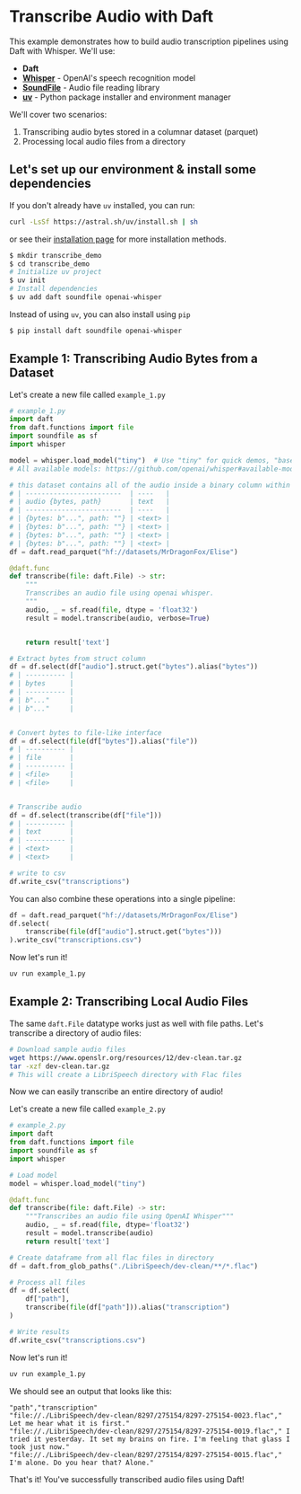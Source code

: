 # Transcribe Audio with Daft

This example demonstrates how to build audio transcription pipelines using Daft with Whisper. We'll use:

- **Daft**
- **[Whisper](https://github.com/openai/whisper)** - OpenAI's speech recognition model
- **[SoundFile](https://pypi.org/project/soundfile/)** - Audio file reading library
- **[uv](https://docs.astral.sh/uv/)** - Python package installer and environment manager

We'll cover two scenarios:

1. Transcribing audio bytes stored in a columnar dataset (parquet)
2. Processing local audio files from a directory

## Let's set up our environment & install some dependencies

If you don't already have `uv` installed, you can run:

```bash
curl -LsSf https://astral.sh/uv/install.sh | sh
```

or see their [installation page](https://docs.astral.sh/uv/getting-started/installation/) for more installation methods.

```bash
$ mkdir transcribe_demo
$ cd transcribe_demo
# Initialize uv project
$ uv init
# Install dependencies
$ uv add daft soundfile openai-whisper
```

Instead of using `uv`, you can also install using `pip`

```bash
$ pip install daft soundfile openai-whisper
```

## Example 1: Transcribing Audio Bytes from a Dataset

Let's create a new file called `example_1.py`

```py
# example_1.py
import daft
from daft.functions import file
import soundfile as sf
import whisper

model = whisper.load_model("tiny")  # Use "tiny" for quick demos, "base" or "small" for better quality
# All available models: https://github.com/openai/whisper#available-models-and-languages

# this dataset contains all of the audio inside a binary column within a parquet file. such as
# | ------------------------  | ----   |
# | audio {bytes, path}       | text   |
# | ------------------------  | ----   |
# | {bytes: b"...", path: ""} | <text> |
# | {bytes: b"...", path: ""} | <text> |
# | {bytes: b"...", path: ""} | <text> |
# | {bytes: b"...", path: ""} | <text> |
df = daft.read_parquet("hf://datasets/MrDragonFox/Elise")

@daft.func
def transcribe(file: daft.File) -> str:
    """
    Transcribes an audio file using openai whisper.
    """
    audio, _ = sf.read(file, dtype = 'float32')
    result = model.transcribe(audio, verbose=True)


    return result['text']

# Extract bytes from struct column
df = df.select(df["audio"].struct.get("bytes").alias("bytes"))
# | ---------- |
# | bytes      |
# | ---------- |
# | b"..."     |
# | b"..."     |


# Convert bytes to file-like interface
df = df.select(file(df["bytes"]).alias("file"))
# | ---------- |
# | file       |
# | ---------- |
# | <file>     |
# | <file>     |


# Transcribe audio
df = df.select(transcribe(df["file"]))
# | ---------- |
# | text       |
# | ---------- |
# | <text>     |
# | <text>     |

# write to csv
df.write_csv("transcriptions")
```

You can also combine these operations into a single pipeline:

```python
df = daft.read_parquet("hf://datasets/MrDragonFox/Elise")
df.select(
    transcribe(file(df["audio"].struct.get("bytes")))
).write_csv("transcriptions.csv")
```

Now let's run it!

```bash
uv run example_1.py
```

## Example 2: Transcribing Local Audio Files

The same `daft.File` datatype works just as well with file paths. Let's transcribe a directory of audio files:

```bash
# Download sample audio files
wget https://www.openslr.org/resources/12/dev-clean.tar.gz
tar -xzf dev-clean.tar.gz
# This will create a LibriSpeech directory with Flac files
```

Now we can easily transcribe an entire directory of audio!

Let's create a new file called `example_2.py`

```python
# example_2.py
import daft
from daft.functions import file
import soundfile as sf
import whisper

# Load model
model = whisper.load_model("tiny")

@daft.func
def transcribe(file: daft.File) -> str:
    """Transcribes an audio file using OpenAI Whisper"""
    audio, _ = sf.read(file, dtype='float32')
    result = model.transcribe(audio)
    return result['text']

# Create dataframe from all flac files in directory
df = daft.from_glob_paths("./LibriSpeech/dev-clean/**/*.flac")

# Process all files
df = df.select(
    df["path"],
    transcribe(file(df["path"])).alias("transcription")
)

# Write results
df.write_csv("transcriptions.csv")
```

Now let's run it!

```bash
uv run example_1.py
```

We should see an output that looks like this:

```csv
"path","transcription"
"file://./LibriSpeech/dev-clean/8297/275154/8297-275154-0023.flac"," Let me hear what it is first."
"file://./LibriSpeech/dev-clean/8297/275154/8297-275154-0019.flac"," I tried it yesterday. It set my brains on fire. I'm feeling that glass I took just now."
"file://./LibriSpeech/dev-clean/8297/275154/8297-275154-0015.flac"," I'm alone. Do you hear that? Alone."
```

That's it! You've successfully transcribed audio files using Daft!
